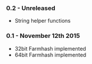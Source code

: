 ### 0.2 - Unreleased
* String helper functions

### 0.1 - November 12th 2015
* 32bit Farmhash implemented
* 64bit Farmhash implemented
